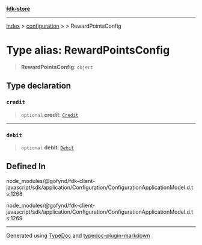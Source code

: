[**fdk-store**](../../../README.md)
***

[Index](../../../API.md) > [configuration](../../README.md) > [<internal>](../README.md) > RewardPointsConfig

# Type alias: RewardPointsConfig

> **RewardPointsConfig**: `object`

## Type declaration

### `credit`

> `optional` **credit**: [`Credit`](type-alias.Credit.md)

***

### `debit`

> `optional` **debit**: [`Debit`](type-alias.Debit.md)

## Defined In

node\_modules/@gofynd/fdk-client-javascript/sdk/application/Configuration/ConfigurationApplicationModel.d.ts:1268

node\_modules/@gofynd/fdk-client-javascript/sdk/application/Configuration/ConfigurationApplicationModel.d.ts:1269

***
Generated using [TypeDoc](https://typedoc.org/) and [typedoc-plugin-markdown](https://www.npmjs.com/package/typedoc-plugin-markdown)
